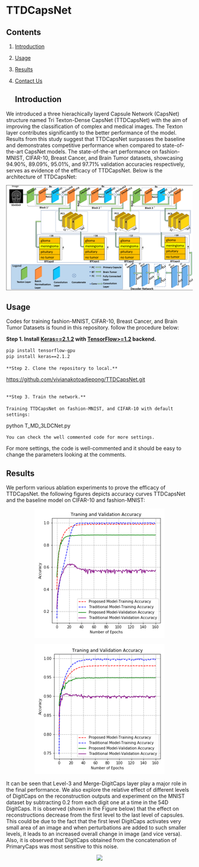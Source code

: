 # TTDCapsNet
## Contents
1. [Introduction](#introduction)
2. [Usage](#usage)
3. [Results](#results)
4. [Contact Us](#contact-us)

   ## Introduction
We introduced a three hierachically layerd Capsule Network (CapsNet) structure named Tri Texton-Dense CapsNet (TTDCapsNet) with the aim of 
improving the classification of complex and medical images. The Texton layer contributes significantly to the better performance of the model.
Results from this study suggest that TTDCapsNet surpasses the baseline and demonstrates competitive performance when compared to state-of-the-art
CapsNet models. The state-of-the-art performance on fashion-MNIST, CIFAR-10, Breast Cancer, and Brain Tumor datasets, showcasing 94.90%, 89.09%, 95.01%, and 97.71% validation accuracies respectively, serves as evidence of the efficacy of TTDCapsNet. Below is the architecture of TTDCapsNet:
<p align="center">
<img src="figures/proposed architecture.png" width="700">
</p>

 ## Usage
Codes for training fashion-MNIST, CIFAR-10, Breast Cancer, and Brain Tumor Datasets is found in this repository. follow the procedure below:

**Step 1.
Install [Keras==2.1.2](https://github.com/fchollet/keras)
with [TensorFlow>=1.2](https://github.com/tensorflow/tensorflow) backend.**
```
pip install tensorflow-gpu
pip install keras==2.1.2

**Step 2. Clone the repository to local.**
```
https://github.com/vivianakotoadjepong/TTDCapsNet.git
```

**Step 3. Train the network.**  

Training TTDCapsNet on fashion-MNIST, and CIFAR-10 with default settings:
```
python T_MD_3LDCNet.py
```
You can check the well commented code for more settings.
```
For more settings, the code is well-commented and it should be easy to change the parameters looking at the comments. 

## Results

We perform various ablation experiments to prove the efficacy of TTDCapsNet. the following figures depicts  accuracy curves TTDCapsNet and the baseline model on CIFAR-10 and fashion-MNIST:
<p align="center">
<img src="figures/Cifar 10 Traning and Validation Accuracy.png" width="350">
</p>

<p align="center">
<img src="figures/fashion Mnist Traning and Validation Accuracy.png" width="350">
</p>
It can be seen that Level-3 and Merge-DigitCaps layer play a major role in the final performance. We also explore the relative effect of different levels of DigitCaps on the reconstruction outputs and experiment on the MNIST dataset by subtracting 0.2 from each digit one at a time in the 54D DigitCaps. It is observed (shown in the Figure below) that the effect on reconstructions decrease from the first level to the last level of capsules. This could be due to the fact that the first level DigitCaps activates very small area of an image and when perturbations are added to such smaller levels, it leads to an increased overall change in image (and vice versa). Also, it is observed that DigitCaps obtained from the concatenation of PrimaryCaps was most sensitive to this noise.
<p align="center">
<img src="figures/digitcaps_reconstructions.png" width="650">
</p>
